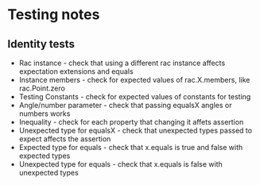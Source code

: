 Testing notes
=============


Identity tests
--------------
+ Rac instance - check that using a different rac instance affects expectation extensions and equals
+ Instance members - check for expected values of rac.X.members, like rac.Point.zero
+ Testing Constants - check for expected values of constants for testing
+ Angle/number parameter - check that passing equalsX angles or numbers works
+ Inequality - check for each property that changing it affets assertion
+ Unexpected type for equalsX - check that unexpected types passed to expect affects the assertion
+ Expected type for equals - check that x.equals is true and false with expected types
+ Unexpected type for equals - check that x.equals is false with unexpected types



